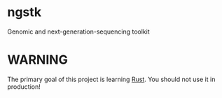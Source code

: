 # ngstk

Genomic and next-generation-sequencing toolkit

# WARNING

The primary goal of this project is learning [Rust](http://www.rust-lang.org). You should not use it in production!
